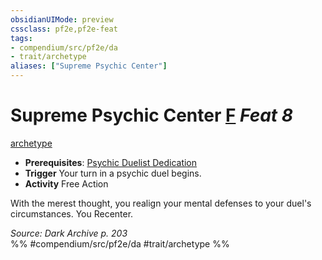 ```yaml
---
obsidianUIMode: preview
cssclass: pf2e,pf2e-feat
tags:
- compendium/src/pf2e/da
- trait/archetype
aliases: ["Supreme Psychic Center"]
---
```

# Supreme Psychic Center  [F](rules/core-rulebook/chapter-9-playing-the-game.md#Actions "Free Action") *Feat 8*  
[archetype](rules/traits/archetype.md "Archetype Feat Trait")  

- **Prerequisites**: [Psychic Duelist Dedication](compendium/feats/psychic-duelist-dedication-da.md)
- **Trigger** Your turn in a psychic duel begins.
- **Activity** Free Action

With the merest thought, you realign your mental defenses to your duel's circumstances. You Recenter.

*Source: Dark Archive p. 203*  
%% #compendium/src/pf2e/da #trait/archetype %%